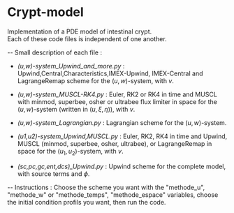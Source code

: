 # Crypt-model
Implementation of a PDE model of intestinal crypt.  
Each of these code files is independent of one another.  

-- Small description of each file :  
- *(u,w)-system_Upwind_and_more.py* : Upwind,Central,Characteristics,IMEX-Upwind, IMEX-Central and LagrangeRemap scheme for the $(u,w)$-system, with $v$.  

- *(u,w)-system_MUSCL-RK4.py* : Euler, RK2 or RK4 in time and MUSCL with minmod, superbee, osher or ultrabee flux limiter in space for the $(u,w)$-system (written in $(u,\xi,\eta)$), with $v$.  

- *(u,w)-system_Lagrangian.py* : Lagrangian scheme for the $(u,w)$-system.  

- *(u1,u2)-system_Upwind,MUSCL.py* : Euler, RK2, RK4 in time and Upwind, MUSCL (minmod, superbee, osher, ultrabee), or LagrangeRemap in space for the $(u_1,u_2)$-system, with $v$.

- *(sc,pc,gc,ent,dcs)_Upwind.py* : Upwind scheme for the complete model, with source terms and $\phi$.  

-- Instructions :  Choose the scheme you want with the "methode_u", "methode_w" or "methode_temps", "methode_espace" variables, choose the initial condition profils you want, then run the code.  
